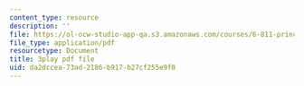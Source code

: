 ```yaml
---
content_type: resource
description: ''
file: https://ol-ocw-studio-app-qa.s3.amazonaws.com/courses/6-811-principles-and-practice-of-assistive-technology-fall-2014/da2dccea73ad2186b917b27cf255e9f0_x18bMLW4eO4.pdf
file_type: application/pdf
resourcetype: Document
title: 3play pdf file
uid: da2dccea-73ad-2186-b917-b27cf255e9f0
---
```

